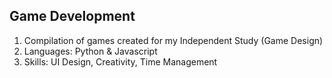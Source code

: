 
## Game Development 

1. Compilation of games created for my Independent Study (Game Design)
2. Languages: Python & Javascript
3. Skills: UI Design, Creativity, Time Management
